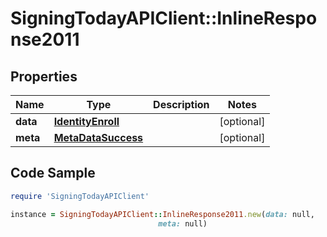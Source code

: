 # SigningTodayAPIClient::InlineResponse2011

## Properties

Name | Type | Description | Notes
------------ | ------------- | ------------- | -------------
**data** | [**IdentityEnroll**](IdentityEnroll.md) |  | [optional] 
**meta** | [**MetaDataSuccess**](MetaDataSuccess.md) |  | [optional] 

## Code Sample

```ruby
require 'SigningTodayAPIClient'

instance = SigningTodayAPIClient::InlineResponse2011.new(data: null,
                                 meta: null)
```


